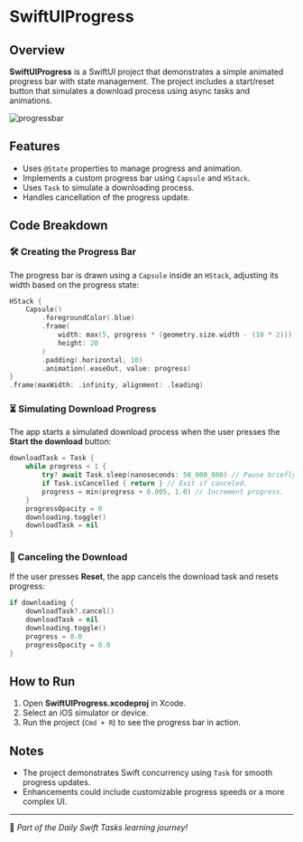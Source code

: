 # SwiftUIProgress

## Overview
**SwiftUIProgress** is a SwiftUI project that demonstrates a simple animated progress bar with state management. The project includes a start/reset button that simulates a download process using async tasks and animations.

![progressbar](https://github.com/user-attachments/assets/2064a117-5c66-4d22-a68b-027ba35302af)

## Features
- Uses `@State` properties to manage progress and animation.
- Implements a custom progress bar using `Capsule` and `HStack`.
- Uses `Task` to simulate a downloading process.
- Handles cancellation of the progress update.

## Code Breakdown

### 🛠️ Creating the Progress Bar
The progress bar is drawn using a `Capsule` inside an `HStack`, adjusting its width based on the progress state:

```swift
HStack {
    Capsule()
        .foregroundColor(.blue)
        .frame(
            width: max(5, progress * (geometry.size.width - (10 * 2))),
            height: 20
        )
        .padding(.horizontal, 10)
        .animation(.easeOut, value: progress)
}
.frame(maxWidth: .infinity, alignment: .leading)
```

### ⏳ Simulating Download Progress
The app starts a simulated download process when the user presses the **Start the download** button:

```swift
downloadTask = Task {
    while progress < 1 {
        try? await Task.sleep(nanoseconds: 50_000_000) // Pause briefly.
        if Task.isCancelled { return } // Exit if canceled.
        progress = min(progress + 0.005, 1.0) // Increment progress.
    }
    progressOpacity = 0
    downloading.toggle()
    downloadTask = nil
}
```

### 🛑 Canceling the Download
If the user presses **Reset**, the app cancels the download task and resets progress:

```swift
if downloading {
    downloadTask?.cancel()
    downloadTask = nil
    downloading.toggle()
    progress = 0.0
    progressOpacity = 0.0
}
```

## How to Run
1. Open **SwiftUIProgress.xcodeproj** in Xcode.
2. Select an iOS simulator or device.
3. Run the project (`Cmd + R`) to see the progress bar in action.

## Notes
- The project demonstrates Swift concurrency using `Task` for smooth progress updates.
- Enhancements could include customizable progress speeds or a more complex UI.

---

🚀 *Part of the Daily Swift Tasks learning journey!*
